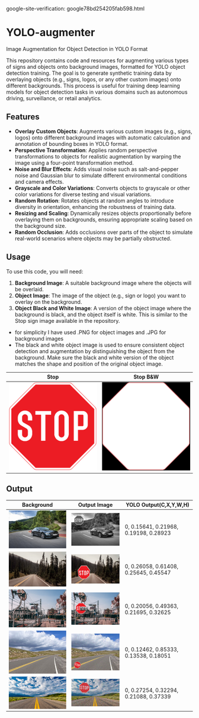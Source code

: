 google-site-verification: google78bd254205fab598.html
# YOLO-augmenter
Image Augmentation for Object Detection in YOLO Format


This repository contains code and resources for augmenting various types of signs and objects onto background images, formatted for YOLO object detection training. The goal is to generate synthetic training data by overlaying objects (e.g., signs, logos, or any other custom images) onto different backgrounds. This process is useful for training deep learning models for object detection tasks in various domains such as autonomous driving, surveillance, or retail analytics.

## Features
- **Overlay Custom Objects**: Augments various custom images (e.g., signs, logos) onto different background images with automatic calculation and annotation of bounding boxes in YOLO format.
- **Perspective Transformation**: Applies random perspective transformations to objects for realistic augmentation by warping the image using a four-point transformation method.
- **Noise and Blur Effects**: Adds visual noise such as salt-and-pepper noise and Gaussian blur to simulate different environmental conditions and camera effects.
- **Grayscale and Color Variations**: Converts objects to grayscale or other color variations for diverse testing and visual variations.
- **Random Rotation**: Rotates objects at random angles to introduce diversity in orientation, enhancing the robustness of training data.
- **Resizing and Scaling**: Dynamically resizes objects proportionally before overlaying them on backgrounds, ensuring appropriate scaling based on the background size.
- **Random Occlusion**: Adds occlusions over parts of the object to simulate real-world scenarios where objects may be partially obstructed.

## Usage
To use this code, you will need:
1. **Background Image**: A suitable background image where the objects will be overlaid.
2. **Object Image**: The image of the object (e.g., sign or logo) you want to overlay on the background.
3. **Object Black and White Image**: A version of the object image where the background is black, and the object itself is white. This is similar to the Stop sign image available in the repository.
- for simplicity I have used .PNG for object images and .JPG for background images
- The black and white object image is used to ensure consistent object detection and augmentation by distinguishing the object from the background. Make sure the black and white version of the object matches the shape and position of the original object image.


| Stop | Stop B&W |
| -------- | -------- |
| <img src="stop.png" width="300"/> | <img src="stop%20BW.png" width="300"/> |


## Output

| Background | Output Image | YOLO Output(C,X,Y,W,H) |
| -------- | -------- | -------- |
| <img src="Demo/bg0.jpg" width="300"/> | <img src="Demo/aug0.jpg" width="300"/> | 0, 0.15641, 0.21968, 0.19198, 0.28923 |
| <img src="Demo/bg1.jpg" width="300"/> | <img src="Demo/aug1.jpg" width="300"/> | 0, 0.26058, 0.61408, 0.25645, 0.45547 |
| <img src="Demo/bg2.jpg" width="300"/> | <img src="Demo/aug2.jpg" width="300"/> | 0, 0.20056, 0.49363, 0.21695, 0.32625 | 
| <img src="Demo/bg3.jpg" width="300"/> | <img src="Demo/aug3.jpg" width="300"/> | 0, 0.12462, 0.85333, 0.13538, 0.18051 |
| <img src="Demo/bg4.jpg" width="300"/> | <img src="Demo/aug4.jpg" width="300"/> | 0, 0.27254, 0.32294, 0.21088, 0.37339 |

